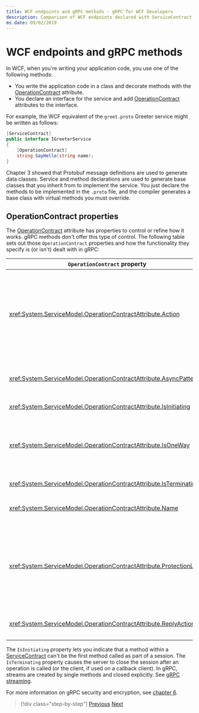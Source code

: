 ```yaml
---
title: WCF endpoints and gRPC methods - gRPC for WCF Developers
description: Comparison of WCF endpoints declared with ServiceContract and OperationContract attributes, and gRPC methods declared in Protobuf
ms.date: 09/02/2019
---
```


# WCF endpoints and gRPC methods

In WCF, when you're writing your application code, you use one of the following methods:

- You write the application code in a class and decorate methods with the [OperationContract](xref:System.ServiceModel.OperationContractAttribute) attribute.
- You declare an interface for the service and add [OperationContract](xref:System.ServiceModel.OperationContractAttribute) attributes to the interface.

For example, the WCF equivalent of the `greet.proto` Greeter service might be written as follows:

```csharp
[ServiceContract]
public interface IGreeterService
{
    [OperationContract]
    string SayHello(string name);
}
```

Chapter 3 showed that Protobuf message definitions are used to generate data classes. Service and method declarations are used to generate base classes that you inherit from to implement the service. You just declare the methods to be implemented in the `.proto` file, and the compiler generates a base class with virtual methods you must override.

## OperationContract properties

The [OperationContract](xref:System.ServiceModel.OperationContractAttribute) attribute has properties to control or refine how it works. gRPC methods don't offer this type of control. The following table sets out those `OperationContract` properties and how the functionality they specify is (or isn't) dealt with in gRPC:

| `OperationContract` property | gRPC                                             |
| ---------------------------- | ------------------------------------------------ |
| <xref:System.ServiceModel.OperationContractAttribute.Action>             | URI identifying the operation. gRPC uses the name of the `package`, `service` and `rpc` from the `.proto` file. |
| <xref:System.ServiceModel.OperationContractAttribute.AsyncPattern>       | All gRPC service methods return `Task` objects. |
| <xref:System.ServiceModel.OperationContractAttribute.IsInitiating>       | See note below. |
| <xref:System.ServiceModel.OperationContractAttribute.IsOneWay>           | One-way gRPC methods return `Empty` results or use client streaming. |
| <xref:System.ServiceModel.OperationContractAttribute.IsTerminating>      | See note below. |
| <xref:System.ServiceModel.OperationContractAttribute.Name>               | SOAP-related, no meaning in gRPC. |
| <xref:System.ServiceModel.OperationContractAttribute.ProtectionLevel>    | No message encryption; network encryption handled at the transport layer (TLS over HTTP/2). |
| <xref:System.ServiceModel.OperationContractAttribute.ReplyAction>        | SOAP-related, no meaning in gRPC. |

The `IsInitiating` property lets you indicate that a method within a [ServiceContract](xref:System.ServiceModel.ServiceContractAttribute) can't be the first method called as part of a session. The `IsTerminating` property causes the server to close the session after an operation is called (or the client, if used on a callback client). In gRPC, streams are created by single methods and closed explicitly. See [gRPC streaming](rpc-types.md#grpc-streaming).

For more information on gRPC security and encryption, see [chapter 6](security.md).

>[!div class="step-by-step"]
>[Previous](wcf-services-to-grpc-comparison.md)
>[Next](wcf-bindings.md)
